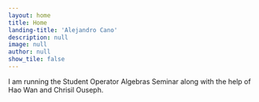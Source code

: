 ```yaml
---
layout: home
title: Home
landing-title: 'Alejandro Cano'
description: null
image: null
author: null
show_tile: false
---
```


I am running the Student Operator Algebras Seminar along with the help of Hao Wan and Chrisil Ouseph.
